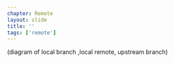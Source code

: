 ```yaml
---
chapter: Remote
layout: slide
title: ''
tags: ['remote']
---
```


(diagram of local branch ,local remote, upstream branch)
